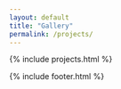 ```yaml
---
layout: default
title: "Gallery"
permalink: /projects/
---
```


{% include projects.html %}

{% include footer.html %}
